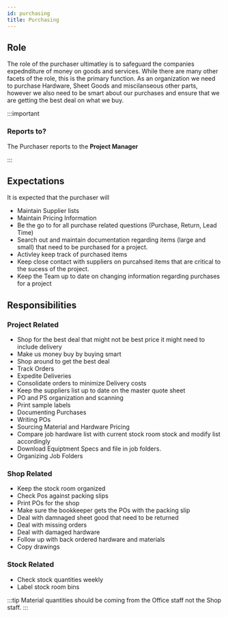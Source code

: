 ```yaml
---
id: purchasing
title: Purchasing
---
```


## Role

The role of the purchaser ultimatley is to safeguard the companies expednditure of money on goods and services. While there are many other facets of the role, this is the primary function. As an organization we need to purchase Hardware, Sheet Goods and miscilanseous other parts, however we also need to be smart about our purchases and ensure that we are getting the best deal on what we buy.

:::important

### Reports to?

The Purchaser reports to the **Project Manager**

:::

## Expectations

It is expected that the purchaser will

* Maintain Supplier lists
* Maintain Pricing Information
* Be the go to for all purchase related questions (Purchase, Return, Lead Time)
* Search out and maintain documentation regarding items (large and small) that need to be purchased for a project.
* Activley keep track of purchased items
* Keep close contact with suppliers on purcahsed items that are critical to the sucess of the project.
* Keep the Team up to date on changing information regarding purchases for a project

## Responsibilities

### Project Related
* Shop for the best deal that might not be best price it might need to include delivery 
* Make us money buy by buying smart 
* Shop around to get the best deal 
* Track Orders
* Expedite Deliveries  
* Consolidate orders to minimize Delivery costs
* Keep the suppliers list up to date on the master quote sheet
* PO and PS organization and scanning
* Print sample labels
* Documenting Purchases
* Writing POs
* Sourcing Material and Hardware Pricing
* Compare job hardware list with current stock room stock and modify list accordingly
* Download Equiptment Specs and file in job folders.
* Organizing Job Folders

### Shop Related
* Keep the stock room organized 
* Check Pos against packing slips 
* Print POs for the shop 
* Make sure the bookkeeper gets the POs with the packing slip
* Deal with damnaged sheet good that need to be returned
* Deal with missing orders
* Deal with damaged hardware
* Follow up with back ordered hardware and materials
* Copy drawings

### Stock Related
* Check stock quantities weekly
* Label stock room bins

:::tip
Material quantities should be coming from the Office staff not the Shop staff.
:::